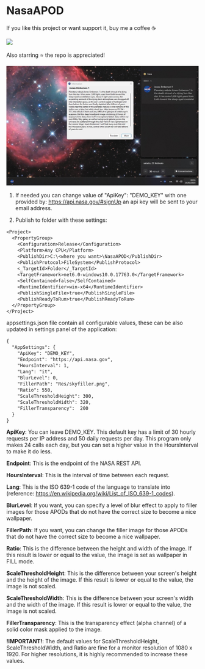 # NasaAPOD

If you like this project or want support it, buy me a coffee ☕

[![](https://www.paypalobjects.com/en_US/i/btn/btn_donateCC_LG.gif)](https://www.paypal.com/donate/?hosted_button_id=L34HN43UDM36Q)

Also starring ⭐ the repo is appreciated!

![alt text](https://github.com/Nerdomante/NasaAPOD/blob/master/demo_screen.jpg?raw=true)

1) If needed you can change value of "ApiKey": "DEMO_KEY" with one provided by: https://api.nasa.gov/#signUp an api key will be sent to your email address.

2) Publish to folder with these settings:

```
<Project>
  <PropertyGroup>
    <Configuration>Release</Configuration>
    <Platform>Any CPU</Platform>
    <PublishDir>C:\<where you want>\NasaAPOD</PublishDir>
    <PublishProtocol>FileSystem</PublishProtocol>
    <_TargetId>Folder</_TargetId>
    <TargetFramework>net6.0-windows10.0.17763.0</TargetFramework>
    <SelfContained>false</SelfContained>
    <RuntimeIdentifier>win-x64</RuntimeIdentifier>
    <PublishSingleFile>true</PublishSingleFile>
    <PublishReadyToRun>true</PublishReadyToRun>
  </PropertyGroup>
</Project>
```

appsettings.json file contain all configurable values, these can be also updated in settings panel of the application:

```
{
  "AppSettings": {
    "ApiKey": "DEMO_KEY",
    "Endpoint": "https://api.nasa.gov",
    "HoursInterval": 1,
    "Lang": "it",
    "BlurLevel": 0,
    "FillerPath": "Res/skyfiller.png",
    "Ratio": 550,
    "ScaleThresholdHeight": 300,
    "ScaleThresholdWidth": 320,
    "FillerTransparency":  200
  }
}
```

**ApiKey**: You can leave DEMO_KEY. This default key has a limit of 30 hourly requests per IP address and 50 daily requests per day. This program only makes 24 calls each day, but you can set a higher value in the HoursInterval to make it do less.

**Endpoint**: This is the endpoint of the NASA REST API.

**HoursInterval**: This is the interval of time between each request.

**Lang**: This is the ISO 639-1 code of the language to translate into (reference: https://en.wikipedia.org/wiki/List_of_ISO_639-1_codes).

**BlurLevel**: If you want, you can specify a level of blur effect to apply to filler images for those APODs that do not have the correct size to become a nice wallpaper.

**FillerPath**: If you want, you can change the filler image for those APODs that do not have the correct size to become a nice wallpaper.

**Ratio**: This is the difference between the height and width of the image. If this result is lower or equal to the value, the image is set as wallpaper in FILL mode.

**ScaleThresholdHeight**: This is the difference between your screen's height and the height of the image. If this result is lower or equal to the value, the image is not scaled.

**ScaleThresholdWidth**: This is the difference between your screen's width and the width of the image. If this result is lower or equal to the value, the image is not scaled.

**FillerTransparency**: This is the transparency effect (alpha channel) of a solid color mask applied to the image.

**!IMPORTANT!**: The default values for ScaleThresholdHeight, ScaleThresholdWidth, and Ratio are fine for a monitor resolution of 1080 x 1920. For higher resolutions, it is highly recommended to increase these values.
